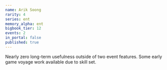 ```yaml
---
name: Arik Soong
rarity: 4
series: ent
memory_alpha: ent
bigbook_tier: 12
events: 2
in_portal: false
published: true
---
```


Nearly zero long-term usefulness outside of two event features. Some early game voyage work available due to skill set.
